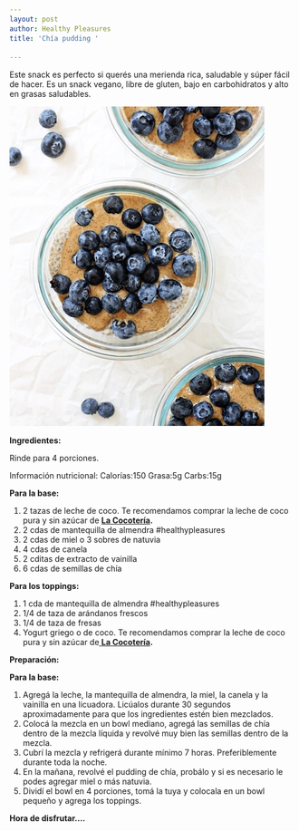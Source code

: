 ```yaml
---
layout: post
author: Healthy Pleasures
title: 'Chía pudding '

---
```

Este snack es perfecto si querés una merienda rica, saludable y súper fácil de hacer. Es un snack vegano, libre de gluten, bajo en carbohidratos y alto en grasas saludables.

![](/images/Chiapudding.png)

**Ingredientes:**

Rinde para 4 porciones.

Información nutricional: Calorías:150  Grasa:5g  Carbs:15g

**Para la base:**

1. 2 tazas de leche de coco. Te recomendamos comprar la leche de coco pura y sin azúcar de [**La Cocotería**](https://www.instagram.com/lacocoteria.cr/ "La Cocotería")**.**
2. 2 cdas de mantequilla de almendra #healthypleasures
3. 2 cdas de miel o 3 sobres de natuvia
4. 4 cdas de canela
5. 2 cditas de extracto de vainilla
6. 6 cdas de semillas de chía

**Para los toppings:**

1. 1 cda de mantequilla de almendra #healthypleasures
2. 1/4 de taza de arándanos frescos
3. 1/4 de taza de fresas
4. Yogurt griego o de coco. Te recomendamos comprar la leche de coco pura y sin azúcar de[ **La Cocotería**](https://www.instagram.com/lacocoteria.cr/ "La Cocotería")**.**

**Preparación:**

**Para la base:**

1. Agregá la leche, la mantequilla de almendra, la miel, la canela y la vainilla en una licuadora. Licúalos durante 30 segundos aproximadamente para que los ingredientes estén bien mezclados.
2. Colocá la mezcla en un bowl mediano, agregá las semillas de chía dentro de la mezcla líquida y revolvé muy bien las semillas dentro de la mezcla.
3. Cubrí la mezcla y refrigerá durante mínimo 7 horas. Preferiblemente durante toda la noche.
4. En la mañana, revolvé el pudding de chía, probálo y si es necesario le podes agregar miel o más natuvia.
5. Dividí el bowl en 4 porciones, tomá la tuya y colocala en un bowl pequeño y agrega los toppings.

**Hora de disfrutar....**